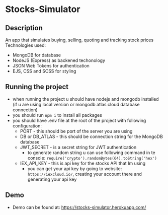 # Stocks-Simulator
## Description
An app that simulates buying, selling, quoting and tracking stock prices
Technologies used:
- MongoDB for database
- NodeJS (Express) as backened techonology
- JSON Web Tokens for authentication
- EJS, CSS and SCSS for styling

## Running the project
- when running the project u should have nodejs and mongodb installed (if u are using local version or mongodb atlas cloud database connection)
- you should run ``npm i`` to install all packages
- you should have .env file at the root of the project with following configuration:
  - PORT - this should be port of the server you are using
  - DB or DB_ATLAS - this should be connection string for the MongoDB database
  - JWT_SECRET - is a secret string for JWT authentication
    - to generate random string u can use following command in te console: ``require('crypto').randomBytes(64).toString('hex')``
  - IEX_API_KEY - this is api key for the stocks API that Im using
    - you can get your api key by going to website: ``https://iexcloud.io/``, creating  your account there and generating your api key
## Demo
- Demo can be found at: https://stocks-simulator.herokuapp.com/
